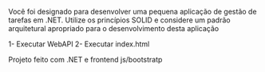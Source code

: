 Você foi designado para desenvolver uma pequena aplicação de gestão de tarefas em .NET. Utilize os princípios SOLID e considere um padrão arquitetural apropriado para o desenvolvimento desta aplicação

1- Executar WebAPI
2- Executar index.html

Projeto feito com .NET e frontend js/bootstratp
